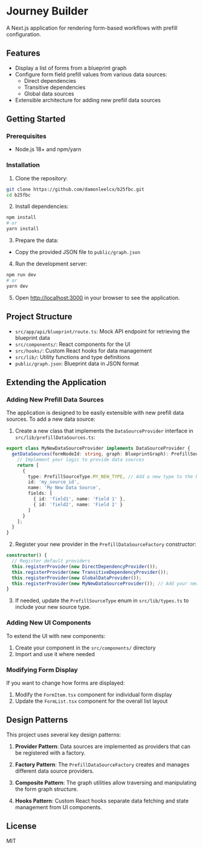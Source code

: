 # Journey Builder

A Next.js application for rendering form-based workflows with prefill configuration.

## Features

- Display a list of forms from a blueprint graph
- Configure form field prefill values from various data sources:
  - Direct dependencies
  - Transitive dependencies
  - Global data sources
- Extensible architecture for adding new prefill data sources

## Getting Started

### Prerequisites

- Node.js 18+ and npm/yarn

### Installation

1. Clone the repository:
```bash
git clone https://github.com/damonleelcx/b25fbc.git
cd b25fbc
```

2. Install dependencies:
```bash
npm install
# or
yarn install
```

3. Prepare the data:
- Copy the provided JSON file to `public/graph.json`

4. Run the development server:
```bash
npm run dev
# or
yarn dev
```

5. Open [http://localhost:3000](http://localhost:3000) in your browser to see the application.

## Project Structure

- `src/app/api/blueprint/route.ts`: Mock API endpoint for retrieving the blueprint data
- `src/components/`: React components for the UI
- `src/hooks/`: Custom React hooks for data management
- `src/lib/`: Utility functions and type definitions
- `public/graph.json`: Blueprint data in JSON format

## Extending the Application

### Adding New Prefill Data Sources

The application is designed to be easily extensible with new prefill data sources. To add a new data source:

1. Create a new class that implements the `DataSourceProvider` interface in `src/lib/prefillDataSources.ts`:

```typescript
export class MyNewDataSourceProvider implements DataSourceProvider {
  getDataSources(formNodeId: string, graph: BlueprintGraph): PrefillSource[] {
    // Implement your logic to provide data sources
    return [
      {
        type: PrefillSourceType.MY_NEW_TYPE, // Add a new type to the PrefillSourceType enum
        id: 'my_source_id',
        name: 'My New Data Source',
        fields: [
          { id: 'field1', name: 'Field 1' },
          { id: 'field2', name: 'Field 2' }
        ]
      }
    ];
  }
}
```

2. Register your new provider in the `PrefillDataSourceFactory` constructor:

```typescript
constructor() {
  // Register default providers
  this.registerProvider(new DirectDependencyProvider());
  this.registerProvider(new TransitiveDependencyProvider());
  this.registerProvider(new GlobalDataProvider());
  this.registerProvider(new MyNewDataSourceProvider()); // Add your new provider
}
```

3. If needed, update the `PrefillSourceType` enum in `src/lib/types.ts` to include your new source type.

### Adding New UI Components

To extend the UI with new components:

1. Create your component in the `src/components/` directory
2. Import and use it where needed

### Modifying Form Display

If you want to change how forms are displayed:

1. Modify the `FormItem.tsx` component for individual form display
2. Update the `FormList.tsx` component for the overall list layout

## Design Patterns

This project uses several key design patterns:

1. **Provider Pattern**: Data sources are implemented as providers that can be registered with a factory.

2. **Factory Pattern**: The `PrefillDataSourceFactory` creates and manages different data source providers.

3. **Composite Pattern**: The graph utilities allow traversing and manipulating the form graph structure.

4. **Hooks Pattern**: Custom React hooks separate data fetching and state management from UI components.

## License

MIT